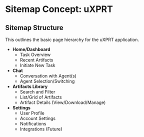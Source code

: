 # Sitemap Concept: uXPRT

## Sitemap Structure

This outlines the basic page hierarchy for the uXPRT application.

- **Home/Dashboard**
  - Task Overview
  - Recent Artifacts
  - Initiate New Task
- **Chat**
  - Conversation with Agent(s)
  - Agent Selection/Switching
- **Artifacts Library**
  - Search and Filter
  - List/Grid of Artifacts
  - Artifact Details (View/Download/Manage)
- **Settings**
  - User Profile
  - Account Settings
  - Notifications
  - Integrations (Future)
